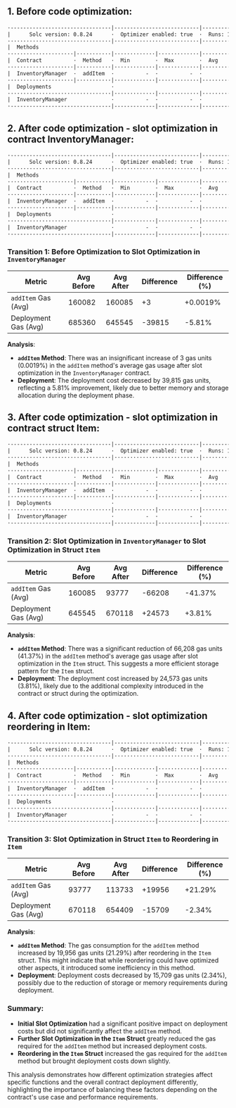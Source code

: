 ## 1. Before code optimization:
```txt
·--------------------------------|---------------------------|-----------------|-----------------------------·
|      Solc version: 0.8.24      ·  Optimizer enabled: true  ·  Runs: 1000000  ·  Block limit: 30000000 gas  │
·································|···························|·················|······························
|  Methods                                                                                                   │
·····················|···········|·············|·············|·················|···············|··············
|  Contract          ·  Method   ·  Min        ·  Max        ·  Avg            ·  # calls      ·  usd (avg)  │
·····················|···········|·············|·············|·················|···············|··············
|  InventoryManager  ·  addItem  ·          -  ·          -  ·         160082  ·            1  ·          -  │
·····················|···········|·············|·············|·················|···············|··············
|  Deployments                   ·                                             ·  % of limit   ·             │
·································|·············|·············|·················|···············|··············
|  InventoryManager              ·          -  ·          -  ·         685360  ·        2.3 %  ·          -  │
·--------------------------------|-------------|-------------|-----------------|---------------|-------------·
```

## 2. After code optimization - slot optimization in contract InventoryManager:
```txt
·--------------------------------|---------------------------|-----------------|-----------------------------·
|      Solc version: 0.8.24      ·  Optimizer enabled: true  ·  Runs: 1000000  ·  Block limit: 30000000 gas  │
·································|···························|·················|······························
|  Methods                                                                                                   │
·····················|···········|·············|·············|·················|···············|··············
|  Contract          ·  Method   ·  Min        ·  Max        ·  Avg            ·  # calls      ·  usd (avg)  │
·····················|···········|·············|·············|·················|···············|··············
|  InventoryManager  ·  addItem  ·          -  ·          -  ·         160085  ·            1  ·          -  │
·····················|···········|·············|·············|·················|···············|··············
|  Deployments                   ·                                             ·  % of limit   ·             │
·································|·············|·············|·················|···············|··············
|  InventoryManager              ·          -  ·          -  ·         645545  ·        2.2 %  ·          -  │
·--------------------------------|-------------|-------------|-----------------|---------------|-------------·
```
### Transition 1: Before Optimization to Slot Optimization in `InventoryManager`

| Metric                | Avg Before | Avg After | Difference | Difference (%) |
|-----------------------|------------|-----------|------------|----------------|
| `addItem` Gas (Avg)   | 160082     | 160085    | +3         | +0.0019%       |
| Deployment Gas (Avg)  | 685360     | 645545    | -39815     | -5.81%         |

**Analysis**:
- **`addItem` Method**: There was an insignificant increase of 3 gas units (0.0019%) in the `addItem` method's average gas usage after slot optimization in the `InventoryManager` contract.
- **Deployment**: The deployment cost decreased by 39,815 gas units, reflecting a 5.81% improvement, likely due to better memory and storage allocation during the deployment phase.


## 3. After code optimization - slot optimization in contract struct Item:
```txt
·--------------------------------|---------------------------|-----------------|-----------------------------·
|      Solc version: 0.8.24      ·  Optimizer enabled: true  ·  Runs: 1000000  ·  Block limit: 30000000 gas  │
·································|···························|·················|······························
|  Methods                                                                                                   │
·····················|···········|·············|·············|·················|···············|··············
|  Contract          ·  Method   ·  Min        ·  Max        ·  Avg            ·  # calls      ·  usd (avg)  │
·····················|···········|·············|·············|·················|···············|··············
|  InventoryManager  ·  addItem  ·          -  ·          -  ·          93777  ·            1  ·          -  │
·····················|···········|·············|·············|·················|···············|··············
|  Deployments                   ·                                             ·  % of limit   ·             │
·································|·············|·············|·················|···············|··············
|  InventoryManager              ·          -  ·          -  ·         670118  ·        2.2 %  ·          -  │
·--------------------------------|-------------|-------------|-----------------|---------------|-------------·
```

### Transition 2: Slot Optimization in `InventoryManager` to Slot Optimization in Struct `Item`

| Metric                | Avg Before | Avg After | Difference | Difference (%) |
|-----------------------|------------|-----------|------------|----------------|
| `addItem` Gas (Avg)   | 160085     | 93777     | -66208     | -41.37%        |
| Deployment Gas (Avg)  | 645545     | 670118    | +24573     | +3.81%         |

**Analysis**:
- **`addItem` Method**: There was a significant reduction of 66,208 gas units (41.37%) in the `addItem` method's average gas usage after slot optimization in the `Item` struct. This suggests a more efficient storage pattern for the `Item` struct.
- **Deployment**: The deployment cost increased by 24,573 gas units (3.81%), likely due to the additional complexity introduced in the contract or struct during the optimization.


## 4. After code optimization - slot optimization reordering in Item:
```txt
·--------------------------------|---------------------------|-----------------|-----------------------------·
|      Solc version: 0.8.24      ·  Optimizer enabled: true  ·  Runs: 1000000  ·  Block limit: 30000000 gas  │
·································|···························|·················|······························
|  Methods                                                                                                   │
·····················|···········|·············|·············|·················|···············|··············
|  Contract          ·  Method   ·  Min        ·  Max        ·  Avg            ·  # calls      ·  usd (avg)  │
·····················|···········|·············|·············|·················|···············|··············
|  InventoryManager  ·  addItem  ·          -  ·          -  ·         113733  ·            1  ·          -  │
·····················|···········|·············|·············|·················|···············|··············
|  Deployments                   ·                                             ·  % of limit   ·             │
·································|·············|·············|·················|···············|··············
|  InventoryManager              ·          -  ·          -  ·         654409  ·        2.2 %  ·          -  │
·--------------------------------|-------------|-------------|-----------------|---------------|-------------·
```

### Transition 3: Slot Optimization in Struct `Item` to Reordering in `Item`

| Metric                | Avg Before | Avg After | Difference | Difference (%) |
|-----------------------|------------|-----------|------------|----------------|
| `addItem` Gas (Avg)   | 93777      | 113733    | +19956     | +21.29%        |
| Deployment Gas (Avg)  | 670118     | 654409    | -15709     | -2.34%         |

**Analysis**:
- **`addItem` Method**: The gas consumption for the `addItem` method increased by 19,956 gas units (21.29%) after reordering in the `Item` struct. This might indicate that while reordering could have optimized other aspects, it introduced some inefficiency in this method.
- **Deployment**: Deployment costs decreased by 15,709 gas units (2.34%), possibly due to the reduction of storage or memory requirements during deployment.

### Summary:
- **Initial Slot Optimization** had a significant positive impact on deployment costs but did not significantly affect the `addItem` method.
- **Further Slot Optimization in the `Item` Struct** greatly reduced the gas required for the `addItem` method but increased deployment costs.
- **Reordering in the `Item` Struct** increased the gas required for the `addItem` method but brought deployment costs down slightly.

This analysis demonstrates how different optimization strategies affect specific functions and the overall contract deployment differently, highlighting the importance of balancing these factors depending on the contract's use case and performance requirements.